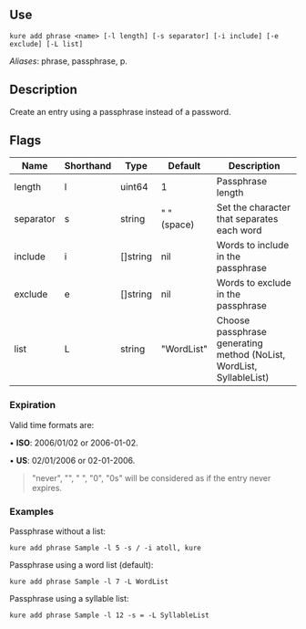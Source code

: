 ## Use

`kure add phrase <name> [-l length] [-s separator] [-i include] [-e exclude] [-L list]`

*Aliases*: phrase, passphrase, p.

## Description

Create an entry using a passphrase instead of a password.

## Flags

|  Name     | Shorthand |     Type      |    Default    |                             Description                               |
|-----------|-----------|---------------|---------------|-----------------------------------------------------------------------|
| length    | l         | uint64        | 1             | Passphrase length                                                     |
| separator | s         | string        | " " (space)   | Set the character that separates each word                            |
| include   | i         | []string      | nil           | Words to include in the passphrase                                    |
| exclude   | e         | []string      | nil           | Words to exclude in the passphrase                                    |
| list      | L         | string        | "WordList"    | Choose passphrase generating method (NoList, WordList, SyllableList)  |

### Expiration

Valid time formats are:

• **ISO**: 2006/01/02 or 2006-01-02.

• **US**: 02/01/2006 or 02-01-2006.

> "never", "", " ", "0", "0s" will be considered as if the entry never expires.

### Examples

Passphrase without a list:
```
kure add phrase Sample -l 5 -s / -i atoll, kure
```

Passphrase using a word list (default):
```
kure add phrase Sample -l 7 -L WordList
```

Passphrase using a syllable list:
```
kure add phrase Sample -l 12 -s = -L SyllableList
```